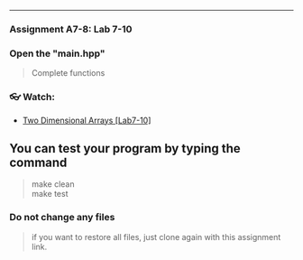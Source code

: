 <!--
[A6-2] (https://prezi.com/p/edit/-xdwv8fik5xk/)

![A6-2](https://nimbus-screenshots.s3.amazonaws.com/s/ac06ba1edf608a5b180e7068287ef8c4.png) -->

---

### Assignment A7-8: Lab 7-10

### Open the "main.hpp"

> Complete functions

### 👓 Watch:

- [Two Dimensional Arrays [Lab7-10]](https://youtu.be/bu4Ab1UN_m0)

## You can test your program by typing the command

> make clean <br>
> make test

### Do not change any files

> if you want to restore all files, just clone again with this assignment link.
